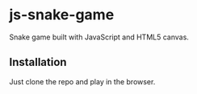 # js-snake-game
Snake game built with JavaScript and HTML5 canvas.

## Installation
Just clone the repo and play in the browser.
